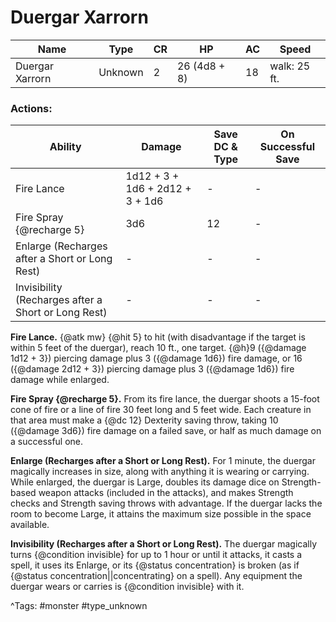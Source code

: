 # Duergar Xarrorn

| Name | Type | CR | HP | AC | Speed |
|------|------|----|----|----|-------|
| Duergar Xarrorn | Unknown | 2 | 26 (4d8 + 8) | 18 | walk: 25 ft. |

### Actions:

| Ability | Damage | Save DC & Type | On Successful Save |
|---------|--------|----------------|--------------------|
| Fire Lance | 1d12 + 3 + 1d6 + 2d12 + 3 + 1d6 | - | - |
| Fire Spray {@recharge 5} | 3d6 | 12 | - |
| Enlarge (Recharges after a Short or Long Rest) | - | - | - |
| Invisibility (Recharges after a Short or Long Rest) | - | - | - |


**Fire Lance.** {@atk mw} {@hit 5} to hit (with disadvantage if the target is within 5 feet of the duergar), reach 10 ft., one target. {@h}9 ({@damage 1d12 + 3}) piercing damage plus 3 ({@damage 1d6}) fire damage, or 16 ({@damage 2d12 + 3}) piercing damage plus 3 ({@damage 1d6}) fire damage while enlarged.

**Fire Spray {@recharge 5}.** From its fire lance, the duergar shoots a 15-foot cone of fire or a line of fire 30 feet long and 5 feet wide. Each creature in that area must make a {@dc 12} Dexterity saving throw, taking 10 ({@damage 3d6}) fire damage on a failed save, or half as much damage on a successful one.

**Enlarge (Recharges after a Short or Long Rest).** For 1 minute, the duergar magically increases in size, along with anything it is wearing or carrying. While enlarged, the duergar is Large, doubles its damage dice on Strength-based weapon attacks (included in the attacks), and makes Strength checks and Strength saving throws with advantage. If the duergar lacks the room to become Large, it attains the maximum size possible in the space available.

**Invisibility (Recharges after a Short or Long Rest).** The duergar magically turns {@condition invisible} for up to 1 hour or until it attacks, it casts a spell, it uses its Enlarge, or its {@status concentration} is broken (as if {@status concentration||concentrating} on a spell). Any equipment the duergar wears or carries is {@condition invisible} with it.

^Tags: #monster #type_unknown